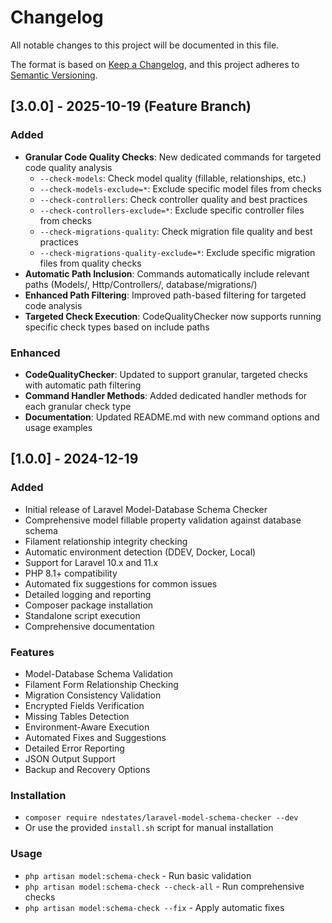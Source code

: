 # Changelog

All notable changes to this project will be documented in this file.

The format is based on [Keep a Changelog](https://keepachangelog.com/en/1.0.0/),
and this project adheres to [Semantic Versioning](https://semver.org/spec/v2.0.0.html).

## [3.0.0] - 2025-10-19 (Feature Branch)

### Added
- **Granular Code Quality Checks**: New dedicated commands for targeted code quality analysis
  - `--check-models`: Check model quality (fillable, relationships, etc.)
  - `--check-models-exclude=*`: Exclude specific model files from checks
  - `--check-controllers`: Check controller quality and best practices
  - `--check-controllers-exclude=*`: Exclude specific controller files from checks
  - `--check-migrations-quality`: Check migration file quality and best practices
  - `--check-migrations-quality-exclude=*`: Exclude specific migration files from quality checks
- **Automatic Path Inclusion**: Commands automatically include relevant paths (Models/, Http/Controllers/, database/migrations/)
- **Enhanced Path Filtering**: Improved path-based filtering for targeted code analysis
- **Targeted Check Execution**: CodeQualityChecker now supports running specific check types based on include paths

### Enhanced
- **CodeQualityChecker**: Updated to support granular, targeted checks with automatic path filtering
- **Command Handler Methods**: Added dedicated handler methods for each granular check type
- **Documentation**: Updated README.md with new command options and usage examples

## [1.0.0] - 2024-12-19

### Added
- Initial release of Laravel Model-Database Schema Checker
- Comprehensive model fillable property validation against database schema
- Filament relationship integrity checking
- Automatic environment detection (DDEV, Docker, Local)
- Support for Laravel 10.x and 11.x
- PHP 8.1+ compatibility
- Automated fix suggestions for common issues
- Detailed logging and reporting
- Composer package installation
- Standalone script execution
- Comprehensive documentation

### Features
- Model-Database Schema Validation
- Filament Form Relationship Checking
- Migration Consistency Validation
- Encrypted Fields Verification
- Missing Tables Detection
- Environment-Aware Execution
- Automated Fixes and Suggestions
- Detailed Error Reporting
- JSON Output Support
- Backup and Recovery Options

### Installation
- `composer require ndestates/laravel-model-schema-checker --dev`
- Or use the provided `install.sh` script for manual installation

### Usage
- `php artisan model:schema-check` - Run basic validation
- `php artisan model:schema-check --check-all` - Run comprehensive checks
- `php artisan model:schema-check --fix` - Apply automatic fixes